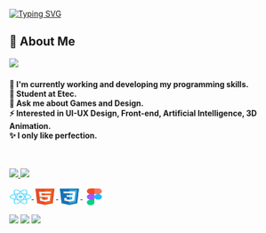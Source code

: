 [![Typing SVG](https://readme-typing-svg.demolab.com?font=Poppins&weight=500&size=30&color=ffffff&width=835&lines=Hi%2C+everyone!+I'm+Igor+Moreira.;Welcome+to+my+Github+profile!+)](https://git.io/typing-svg)


<h2>💫 About Me</h2>

<img src="https://user-images.githubusercontent.com/74038190/225813708-98b745f2-7d22-48cf-9150-083f1b00d6c9.gif" width="500">
<!--<p align="left"> <a href="https://twitter.com/" target="blank"><img src="https://img.shields.io/twitter/follow/?logo=twitter&style=for-the-badge" alt="" /></a> </p>
<div align="left">-->

<h4> 

  🌱 I'm currently working and developing my programming skills.</br>
🔭 Student at Etec.</br>
 💬 Ask me about Games and Design.</br>
 ⚡ Interested in UI-UX Design, Front-end, Artificial Intelligence, 3D Animation.</br>
 ✨ I only like perfection.</h4> 
 <br>

<div>
   <a href="https://github.com/raul691">
  <img height="180em" src="https://github-readme-stats.vercel.app/api?username=iguin777i&show_icons=true&theme=midnight-purple&include_all_commits=true&count_private=true"/>
  <img height="180em" src="https://github-readme-stats.vercel.app/api/top-langs/?username=iguin777i&layout=compact&langs_count=6&theme=midnight-purple"/>
</div>

<div style="display: inline_block"><br>
   <img align="center" alt="React" height="30" width="40" src="https://raw.githubusercontent.com/devicons/devicon/master/icons/react/react-original.svg">
  <img align="center" alt="HTML" height="30" width="40" src="https://raw.githubusercontent.com/devicons/devicon/master/icons/html5/html5-original.svg">
  <img align="center" alt="CSS" height="30" width="40" src="https://raw.githubusercontent.com/devicons/devicon/master/icons/css3/css3-original.svg">
   <img align="center" alt="figma" height="30" width="40" src="https://raw.githubusercontent.com/devicons/devicon/master/icons/figma/figma-original.svg">
</div>
<br>
<div> 
  <a href="https://instagram.com/jovem_igu" target="_blank"><img src="https://img.shields.io/badge/-Instagram-%23E4405F?style=for-the-badge&logo=instagram&logoColor=white&labelColor=black&color=black" target="_blank"></a>
  <a href = "mailto: "><img src="https://img.shields.io/badge/-Gmail-%23333?style=for-the-badge&logo=gmail&logoColor=white&labelColor=red&color=red" target="_blank"></a>
  <a href="" target="_blank"><img src="https://img.shields.io/badge/-LinkedIn-%230077B5?style=for-the-badge&logo=linkedin&logoColor=white" target="_blank"></a> 
</div>

<picture>
  <source media="(prefers-color-scheme: dark)" srcset="https://raw.githubusercontent.com/platane/platane/output/github-contribution-grid-snake-dark.svg">
  <source media="(prefers-color-scheme: light)" srcset="https://raw.githubusercontent.com/iguin777i/iguin777i/output/github-contribution-grid-snake.svg">
  
</picture>

